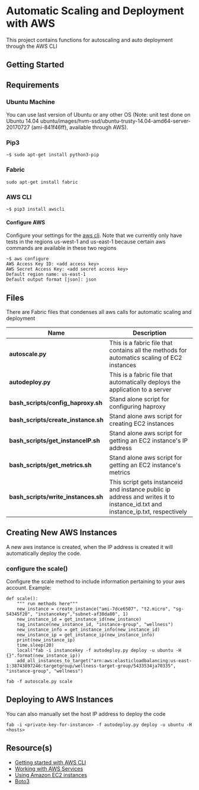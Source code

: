 # Automatic Scaling and Deployment with AWS
This project contains functions for autoscaling and auto deployment through the AWS CLI
## Getting Started

## Requirements
### Ubuntu Machine
You can use last version of Ubuntu or any other OS 
(Note: unit test done on Ubuntu 14.04 ubuntu/images/hvm-ssd/ubuntu-trusty-14.04-amd64-server-20170727 (ami-841f46ff), available through AWS).

### Pip3
```
~$ sudo apt-get install python3-pip
```
### Fabric
```
sudo apt-get install fabric
```

### AWS CLI
```
~$ pip3 install awscli
```

#### Configure AWS
Configure your settings for the [aws cli](http://docs.aws.amazon.com/cli/latest/userguide/cli-chap-getting-started.html).  Note that we currently only have tests in the regions us-west-1 and us-east-1 because certain aws commands are available in these two regions
```
~$ aws configure
AWS Access Key ID: <add access key> 
AWS Secret Access Key: <add secret access key>
Default region name: us-east-1
Default output format [json]: json
```


## Files
There are Fabric files that condenses all aws calls for automatic scaling and deployment

|   **Name**    |  **Description** |
|---------------|----------------|
|**autoscale.py**|    This is a fabric file that contains all the methods for automatics scaling of EC2 instances      |
|**autodeploy.py**|    This is a fabric file that automatically deploys the application to a server      |
|**bash_scripts/config_haproxy.sh**|     Stand alone script for configuring haproxy    |
|**bash_scripts/create_instance.sh**|     Stand alone aws script for creating EC2 instances   |
|**bash_scripts/get_instanceIP.sh**|     Stand alone aws script for getting an EC2 instance's IP address  |
|**bash_scripts/get_metrics.sh**|     Stand alone aws script for getting an EC2 instance's metrics  |
|**bash_scripts/write_instances.sh**|    This script gets instanceid and instance public ip address and writes it to instance_id.txt and instance_ip.txt, respectively   |

## Creating New AWS Instances
A new aws instance is created, when the IP address is created it will automatically deploy the code.

### configure the scale()
Configure the scale method to include information pertaining to your aws account.
Example:
```
def scale():
    """ run methods here"""
    new_instance = create_instance("ami-7dce6507", "t2.micro", "sg-54345f20", "instancekey","subnet-af38da80", 1)
    new_instance_id = get_instance_id(new_instance)
    tag_instance(new_instance_id, "instance-group", "wellness")
    new_instance_info = get_instance_info(new_instance_id)
    new_instance_ip = get_instance_ip(new_instance_info)
    print(new_instance_ip)
    time.sleep(20)
    local("fab -i instancekey -f autodeploy.py deploy -u ubuntu -H {}".format(new_instance_ip))
    add_all_instances_to_target("arn:aws:elasticloadbalancing:us-east-1:38743897246:targetgroup/wellness-target-group/5433534ja70335", "instance-group", "wellness")
```

```
fab -f autoscale.py scale
```
## Deploying to AWS Instances
You can also manually set the host IP address to deploy the code
```
fab -i <private-key-for-instance> -f autodeploy.py deploy -u ubuntu -H <hosts>
```

## Resource(s)
* [Getting started with AWS CLI](http://docs.aws.amazon.com/cli/latest/userguide/cli-chap-getting-started.html)
* [Working with AWS Services](http://docs.aws.amazon.com/cli/latest/userguide/chap-working-with-services.html)
* [Using Amazon EC2 instances](http://docs.aws.amazon.com/cli/latest/userguide/cli-ec2-launch.html)
* [Boto3](https://boto3.readthedocs.io/en/latest/reference/services/autoscaling.html)


